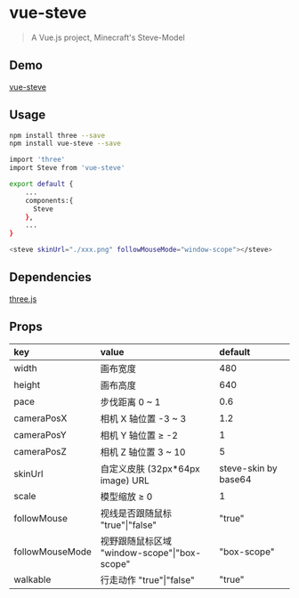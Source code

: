 # vue-steve

> A Vue.js project, Minecraft's Steve-Model

## Demo

[vue-steve](http://volibearcat.top:4000)

## Usage

``` bash
npm install three --save
npm install vue-steve --save

import 'three'
import Steve from 'vue-steve'

export default {
    ...
    components:{
      Steve
    },
    ...
}

<steve skinUrl="./xxx.png" followMouseMode="window-scope"></steve>
```

## Dependencies

[three.js](https://github.com/mrdoob/three.js)

## Props

| key             | value                                             | default                |
| :-------------- | :------------------------------------------------ | :--------------------- |
| width           | 画布宽度                                          | 480                    |
| height          | 画布高度                                          | 640                    |
| pace            | 步伐距离 0 ~ 1                                    | 0.6                    |
| cameraPosX      | 相机 X 轴位置 -3 ~ 3                              | 1.2                    |
| cameraPosY      | 相机 Y 轴位置 ≥ -2                                | 1                      |
| cameraPosZ      | 相机 Z 轴位置 3 ~ 10                              | 5                      |
| skinUrl         | 自定义皮肤 (32px*64px image) URL                  | steve-skin by base64   |
| scale           | 模型缩放 ≥ 0                                      | 1                      |
| followMouse     | 视线是否跟随鼠标 "true"\|"false"                   | "true"                 |
| followMouseMode | 视野跟随鼠标区域 <br> "window-scope"\|"box-scope"  | "box-scope"            |
| walkable        | 行走动作 "true"\|"false"                          | "true"                 |

